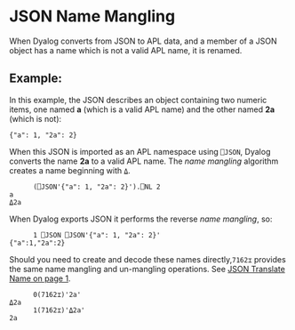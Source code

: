 # JSON Name Mangling

When Dyalog converts from JSON to APL data, and a member of a JSON object has a name which is not a valid APL name, it is renamed.

## Example:

In this example, the JSON describes an object containing two numeric items, one named **a** (which is a valid APL name) and the other named **2a** (which is not):
```apl
{"a": 1, "2a": 2}
```

When this JSON is imported as an APL namespace using `⎕JSON`, Dyalog converts the name **2a** to a valid APL name. The *name mangling* algorithm creates a name beginning with `⍙`.
```apl
      (⎕JSON'{"a": 1, "2a": 2}').⎕NL 2
a  
⍙2a
```

When Dyalog exports JSON it performs the reverse *name mangling*, so:
```apl
      1 ⎕JSON ⎕JSON'{"a": 1, "2a": 2}'
{"a":1,"2a":2}

```

Should you need to create and decode these names directly,`7162⌶` provides the same name mangling and un-mangling operations. See [JSON Translate Name on page 1](../../../../the-i-beam-operator/a-z/json-translate-name.md).
```apl
      0(7162⌶)'2a'
⍙2a
      1(7162⌶)'⍙2a'
2a

```
